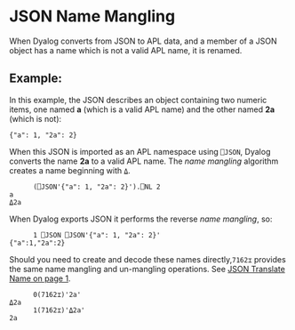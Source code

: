 # JSON Name Mangling

When Dyalog converts from JSON to APL data, and a member of a JSON object has a name which is not a valid APL name, it is renamed.

## Example:

In this example, the JSON describes an object containing two numeric items, one named **a** (which is a valid APL name) and the other named **2a** (which is not):
```apl
{"a": 1, "2a": 2}
```

When this JSON is imported as an APL namespace using `⎕JSON`, Dyalog converts the name **2a** to a valid APL name. The *name mangling* algorithm creates a name beginning with `⍙`.
```apl
      (⎕JSON'{"a": 1, "2a": 2}').⎕NL 2
a  
⍙2a
```

When Dyalog exports JSON it performs the reverse *name mangling*, so:
```apl
      1 ⎕JSON ⎕JSON'{"a": 1, "2a": 2}'
{"a":1,"2a":2}

```

Should you need to create and decode these names directly,`7162⌶` provides the same name mangling and un-mangling operations. See [JSON Translate Name on page 1](../../../../the-i-beam-operator/a-z/json-translate-name.md).
```apl
      0(7162⌶)'2a'
⍙2a
      1(7162⌶)'⍙2a'
2a

```
